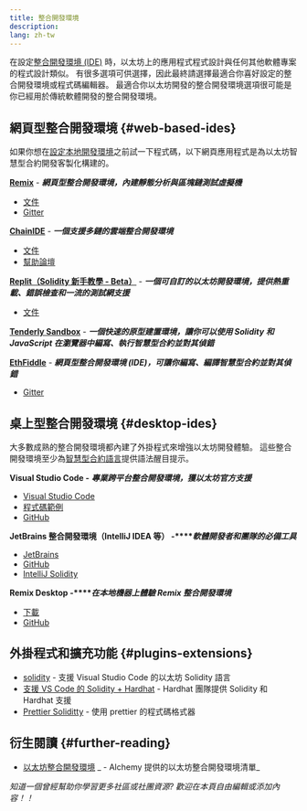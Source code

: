 ```yaml
---
title: 整合開發環境
description:
lang: zh-tw
---
```


在設定[整合開發環境 (IDE)](https://wikipedia.org/wiki/Integrated_development_environment) 時，以太坊上的應用程式程式設計與任何其他軟體專案的程式設計類似。 有很多選項可供選擇，因此最終請選擇最適合你喜好設定的整合開發環境或程式碼編輯器。 最適合你以太坊開發的整合開發環境選項很可能是你已經用於傳統軟體開發的整合開發環境。

## 網頁型整合開發環境 {#web-based-ides}

如果你想在[設定本地開發環境](/developers/local-environment/)之前試一下程式碼，以下網頁應用程式是為以太坊智慧型合約開發客製化構建的。

**[Remix](https://remix.ethereum.org/)** - **_網頁型整合開發環境，內建靜態分析與區塊鏈測試虛擬機_**

- [文件](https://remix-ide.readthedocs.io/en/latest/#)
- [Gitter](https://gitter.im/ethereum/remix)

**[ChainIDE](https://chainide.com/)** - **_一個支援多鏈的雲端整合開發環境_**

- [文件](https://chainide.gitbook.io/chainide-english-1/)
- [幫助論壇](https://forum.chainide.com/)

**[Replit（Solidity 新手教學 - Beta）](https://replit.com/@replit/Solidity-starter-beta)** - **_一個可自訂的以太坊開發環境，提供熱重載、錯誤檢查和一流的測試網支援_**

- [文件](https://docs.replit.com/)

**[Tenderly Sandbox](https://sandbox.tenderly.co/)** - **_一個快速的原型建置環境，讓你可以使用 Solidity 和 JavaScript 在瀏覽器中編寫、執行智慧型合約並對其偵錯_**

**[EthFiddle](https://ethfiddle.com/)** - **_網頁型整合開發環境 (IDE)，可讓你編寫、編譯智慧型合約並對其偵錯_**

- [Gitter](https://gitter.im/loomnetwork/ethfiddle)

## 桌上型整合開發環境 {#desktop-ides}

大多數成熟的整合開發環境都內建了外掛程式來增強以太坊開發體驗。 這些整合開發環境至少為[智慧型合約語言](/developers/docs/smart-contracts/languages/)提供語法醒目提示。

**Visual Studio Code -** **_專業跨平台整合開發環境，獲以太坊官方支援_**

- [Visual Studio Code](https://code.visualstudio.com/)
- [程式碼範例](https://github.com/Azure-Samples/blockchain/blob/master/blockchain-workbench/application-and-smart-contract-samples/readme.md)
- [GitHub](https://github.com/microsoft/vscode)

**JetBrains 整合開發環境（IntelliJ IDEA 等） -****_軟體開發者和團隊的必備工具_**

- [JetBrains](https://www.jetbrains.com/)
- [GitHub](https://github.com/JetBrains)
- [IntelliJ Solidity](https://github.com/intellij-solidity/intellij-solidity/)

**Remix Desktop -****_在本地機器上體驗 Remix 整合開發環境_**

- [下載](https://github.com/ethereum/remix-desktop/releases)
- [GitHub](https://github.com/ethereum/remix-desktop)

## 外掛程式和擴充功能 {#plugins-extensions}

- [solidity](https://marketplace.visualstudio.com/items?itemName=JuanBlanco.solidity) - 支援 Visual Studio Code 的以太坊 Solidity 語言
- [支援 VS Code 的 Solidity + Hardhat](https://marketplace.visualstudio.com/items?itemName=NomicFoundation.hardhat-solidity) - Hardhat 團隊提供 Solidity 和 Hardhat 支援
- [Prettier Soliditty](https://github.com/prettier-solidity/prettier-plugin-solidity) - 使用 prettier 的程式碼格式器

## 衍生閱讀 {#further-reading}

- [以太坊整合開發環境](https://www.alchemy.com/list-of/web3-ides-on-ethereum) _ - Alchemy 提供的以太坊整合開發環境清單_

_知道一個曾經幫助你學習更多社區或社團資源? 歡迎在本頁自由編輯或添加內容！！_

